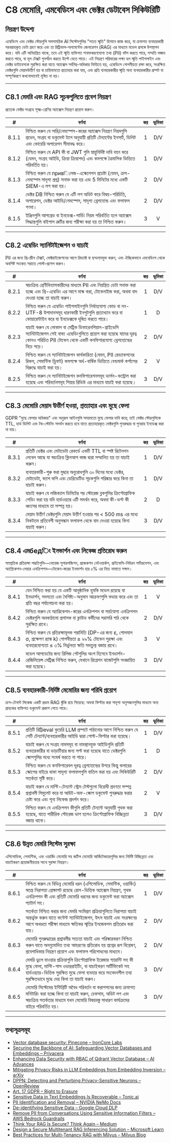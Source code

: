 # C8 মেমোরি, এমবেডিংস এবং ভেক্টর ডেটাবেস সিকিউরিটি

## নিয়ন্ত্রণ উদ্দেশ্য

এম্বেডিংস এবং ভেক্টর স্টোরগুলি সমসাময়িক AI সিস্টেমগুলির "সতত স্মৃতি" হিসাবে কাজ করে, যা ক্রমাগত ব্যবহারকারী সরবরাহকৃত ডেটা গ্রহণ করে এবং তা রিট্রিভাল-অগমেন্টেড জেনারেশন (RAG) এর মাধ্যমে মডেল প্রসঙ্গে উপস্থাপন করে। যদি এটি অনিয়ন্ত্রিত থাকে, তবে এই স্মৃতি ব্যক্তিগত শনাক্তকরণযোগ্য তথ্য (PII) ফাঁস করতে পারে, সম্মতি লঙ্ঘন করতে পারে, বা মূল টেক্সট পুনর্গঠন করতে উল্টে যেতে পারে। এই নিয়ন্ত্রণ পরিবারের লক্ষ্য হল স্মৃতি পাইপলাইন এবং ভেক্টর ডাটাবেসকে সুরক্ষিত করা যাতে অ্যাক্সেস সর্বনিম্ন-অধিকার ভিত্তিতে হয়, এম্বেডিংস গোপনীয়তা রক্ষা করে, সংরক্ষিত ভেক্টরগুলি মেয়াদউত্তীর্ণ হয় বা চাহিদামতো প্রত্যাহার করা যায়, এবং প্রতি ব্যবহারকারীর স্মৃতি অন্য ব্যবহারকারীর প্রম্পট বা সম্পূর্ণকরণে কখনোভাবেই দূষিত না হয়।

---

## C8.1 মেমরি এবং RAG সূচকগুলিতে প্রবেশ নিয়ন্ত্রণ

প্রত্যেক ভেক্টর সংগ্রহে সূক্ষ্ম-শ্রেণির অ্যাক্সেস নিয়ন্ত্রণ প্রয়োগ করুন।

|   #   | বর্ণনা                                                                                                                                                                             | স্তর | ভূমিকা |
| :---: | ---------------------------------------------------------------------------------------------------------------------------------------------------------------------------------- | :--: | :----: |
| 8.1.1 | নিশ্চিত করুন যে সারি/নেমস্পেস-স্তরের অ্যাক্সেস নিয়ন্ত্রণ নিয়মগুলি প্রভেদ, সংগ্রহ বা ডকুমেন্ট ট্যাগ অনুযায়ী প্রতিটি টেন্যান্টের ইনসার্ট, ডিলিট এবং কোয়েরি অপারেশন সীমাবদ্ধ করে। |  1   |  D/V   |
| 8.1.2 | নিশ্চিত করুন যে API কী বা JWT গুলি স্নায়ুনির্দিষ্ট দাবি বহন করে (যেমন, সংগ্রহ আইডি, ক্রিয়া ক্রিয়াপদ) এবং কমপক্ষে ত্রৈমাসিক ভিত্তিতে পরিবর্তিত হয়।                              |  1   |  D/V   |
| 8.1.3 | নিশ্চিত করুন যে привিলেজ-এস্কেলেশন প্রচেষ্টা (যেমন, ক্রস-নেমস্পেস সাদৃশ্য প্রশ্ন) সনাক্ত করা হয় এবং 5 মিনিটের মধ্যে একটি SIEM-এ লগ করা হয়।                                       |  2   |  D/V   |
| 8.1.4 | ভেক্টর DB নিশ্চিত করুন যে এটি লগ অডিট করে বিষয়-পরিচিতি, অপারেশন, ভেক্টর আইডি/নেমস্পেস, সাদৃশ্য থ্রেশহোল্ড এবং ফলাফল গণনা।                                                         |  2   |  D/V   |
| 8.1.5 | ইঞ্জিনগুলি আপগ্রেড বা ইনডেক্স-শার্ডিং নিয়ম পরিবর্তিত হলে অ্যাক্সেস সিদ্ধান্তগুলি বাইপাস ত্রুটির জন্য পরীক্ষা করা হয় তা নিশ্চিত করুন।                                             |  3   |   V    |

---

## C8.2 এম্বেডিং স্যানিটাইজেশন ও যাচাই

PII এর জন্য প্রি-স্ক্রীন টেক্সট, ভেক্টরাইজেশনের আগে রিড্যাক্ট বা ছদ্মনামযুক্ত করুন, এবং ঐচ্ছিকভাবে এমবেডিংস থেকে অবশিষ্ট সংকেত সরাতে পোস্ট-প্রসেস করুন।

|   #   | বর্ণনা                                                                                                                                                                                             | স্তর | ভূমিকা |
| :---: | -------------------------------------------------------------------------------------------------------------------------------------------------------------------------------------------------- | :--: | :----: |
| 8.2.1 | স্বয়ংক্রিয় শ্রেণীবিন্যাসকারীদের মাধ্যমে PII এবং নিয়ন্ত্রিত ডেটা সনাক্ত করা হচ্ছে এবং প্রি-এম্বেডিং এর আগে মাস্ক করা, টোকেনাইজ করা, অথবা বাদ দেওয়া হচ্ছে তা যাচাই করুন।                         |  1   |  D/V   |
| 8.2.2 | নিশ্চিত করুন যে এম্বেডিং পাইপলাইনগুলি নির্বাহযোগ্য কোড বা নন-UTF-8 উপাদানসমূহ ধারণকারী ইনপুটগুলি প্রত্যাখ্যান করে বা কোয়ারেন্টাইন করে যা ইনডেক্সকে দূষিত করতে পারে।                               |  1   |   D    |
| 8.2.3 | যাচাই করুন যে লোকাল বা মেট্রিক ডিফারেনশিয়াল-প্রাইভেসি স্যানিটাইজেশন সেই বাক্য এম্বেডিংগুলিতে প্রয়োগ করা হয়েছে যাদের দূরত্ব কোনও পরিচিত PII টোকেন থেকে একটি কনফিগারযোগ্য থ্রেশহোল্ডের নিচে পড়ে। |  2   |  D/V   |
| 8.2.4 | নিশ্চিত করুন যে স্যানিটাইজেশন কার্যকারিতা (যেমন, PII রেড্যাকশনের রিকল, সেমান্টিক ড্রিফট) কমপক্ষে অর্ধ-বার্ষিক ভিত্তিতে বেন্চমার্ক কর্পাসের বিরুদ্ধে যাচাই করা হয়।                                 |  2   |   V    |
| 8.2.5 | নিশ্চিত করুন যে স্যানিটাইজেশন কনফিগারেশনসমূহ ভার্সন-কন্ট্রোল করা হয়েছে এবং পরিবর্তনসমূহ পিয়ার রিভিউ এর মাধ্যমে যাচাই করা হয়েছে।                                                                 |  3   |  D/V   |

---

## C8.3 মেমোরি মেয়াদ উত্তীর্ণ হওয়া, প্রত্যাহার এবং মুছে ফেলা

GDPR "মুছে ফেলার অধিকার" এবং অনুরূপ আইনগুলি সময়মতো মুছে ফেলার দাবি করে; তাই ভেক্টর স্টোরগুলিকে TTL, হার্ড ডিলিট এবং টম্ব-স্টোনিং সমর্থন করতে হবে যাতে প্রত্যাহারকৃত ভেক্টরগুলি পুনরুদ্ধার বা পুনরায় ইনডেক্স করা না যায়।

|   #   | বর্ণনা                                                                                                                                                             | স্তর | ভূমিকা |
| :---: | ------------------------------------------------------------------------------------------------------------------------------------------------------------------ | :--: | :----: |
| 8.3.1 | প্রতিটি ভেক্টর এবং মেটাডেটা রেকর্ডে একটি TTL বা স্পষ্ট রিটেনশন লেবেল আছে যা স্বয়ংক্রিয় ক্লিনআপ কাজ দ্বারা সম্মানিত হয় তা যাচাই করুন।                            |  1   |  D/V   |
| 8.3.2 | ব্যবহারকারী-শুরু করা মুছার অনুরোধগুলি ৩০ দিনের মধ্যে ভেক্টর, মেটাডেটা, ক্যাশ কপি এবং ডেরিভেটিভ সূচকগুলি পরিষ্কার করে কিনা তা যাচাই করুন।                           |  1   |  D/V   |
| 8.3.3 | যাচাই করুন যে লজিক্যাল ডিলিটের পর স্টোরেজ ব্লকগুলির ক্রিপ্টোগ্রাফিক শেডিং করা হয় যদি হার্ডওয়্যার এটি সমর্থন করে, অথবা কী-ভল্ট কী ধ্বংসের মাধ্যমে তা সম্পন্ন হয়। |  2   |   D    |
| 8.3.4 | মেয়াদ উত্তীর্ণ ভেক্টরগুলি মেয়াদ উত্তীর্ণ হওয়ার পর < 500 ms এর মধ্যে নিকটতম প্রতিবেশী অনুসন্ধান ফলাফল থেকে বাদ দেওয়া হয়েছে কিনা যাচাই করুন।                    |  3   |  D/V   |

---

## C8.4 এমбедিং ইনভার্শন এবং লিকেজ প্রতিরোধ করুন

সাম্প্রতিক প্রতিরক্ষা পদ্ধতিগুলি—নোয়েজ সুপারপজিশন, প্রজেকশন নেটওয়ার্কস, প্রাইভেসি-নিউরন পার্টারবেশন, এবং অ্যাপ্লিকেশন-লেয়ার এনক্রিপশন—টোকেন-স্তরের ইনভার্শন হার ৫% এর নিচে নামাতে সক্ষম।

|   #   | বর্ণনা                                                                                                                                                                          | স্তর | ভূমিকা |
| :---: | ------------------------------------------------------------------------------------------------------------------------------------------------------------------------------- | :--: | :----: |
| 8.4.1 | যেন নিশ্চিত করা হয় যে একটি আনুষ্ঠানিক হুমকি মডেল রয়েছে যা ইনভার্শন, সদস্যতা এবং বৈশিষ্ট্য-অনুমান আক্রমণগুলি কভার করে এবং তা প্রতি বছর পর্যালোচনা করা হয়।                     |  1   |   V    |
| 8.4.2 | নিশ্চিত করুন যে অ্যাপ্লিকেশন-স্তরের এনক্রিপশন বা সার্চযোগ্য এনক্রিপশন ভেক্টরগুলি অবকাঠামো প্রশাসক বা ক্লাউড কর্মীদের সরাসরি পাঠ থেকে সুরক্ষিত রাখে।                             |  2   |  D/V   |
| 8.4.3 | নিশ্চিত করুন যে প্রতিরক্ষামূলক পরামিতি (DP-এর জন্য ε, গোলমাল σ, প্রক্ষেপণ র‍্যাঙ্ক k) গোপনীয়তা ≥ ৯৯% টোকেন সুরক্ষা এবং ব্যবহারযোগ্যতা ≤ ৩% নির্ভুলতা ক্ষতি সমতুল্য বজায় রাখে। |  3   |   V    |
| 8.4.4 | মডেল আপডেটের জন্য রিলিজ গেটগুলির অংশ হিসেবে ইনভার্শন-রেজিলিয়েন্স মেট্রিক্স নিশ্চিত করুন, যেখানে রিগ্রেশন বাজেটগুলি সংজ্ঞায়িত করা হয়েছে।                                      |  3   |  D/V   |

---

## C8.5 ব্যবহারকারী-নির্দিষ্ট মেমোরির জন্য পরিধি প্রয়োগ

ক্রস-টেনান্ট লিকেজ একটি প্রধান RAG ঝুঁকি রয়ে গিয়েছে: অযথা ফিল্টার করা সাদৃশ্য অনুসন্ধানগুলির মাধ্যমে অন্য গ্রাহকের ব্যক্তিগত ডকুমেন্ট প্রকাশ পেতে পারে।

|   #   | বর্ণনা                                                                                                                                                                           | স্তর | ভূমিকা |
| :---: | -------------------------------------------------------------------------------------------------------------------------------------------------------------------------------- | :--: | :----: |
| 8.5.1 | প্রতিটি রিট্রিieval কুয়েরি LLM প্রম্পটে পাঠানোর আগে নিশ্চিত করুন যে সেটি টেন্যান্ট/ব্যবহারকারীর আইডি দ্বারা পোস্ট-ফিল্টার করা হয়েছে।                                           |  1   |  D/V   |
| 8.5.2 | যাচাই করুন যে সংগ্রহ নামসমূহ বা নামস্থানযুক্ত আইডিগুলি প্রতিটি ব্যবহারকারীর বা ভাড়াটিয়ার জন্য সল্ট করা হয়েছে যাতে ভেক্টরগুলি স্কোপগুলির মধ্যে সংঘর্ষ করতে না পারে।            |  1   |   D    |
| 8.5.3 | নিশ্চিত করুন যে কনফিগারেবল দূরত্ব থ্রেশহোল্ডের উপরে কিন্তু কলারের স্কোপের বাইরে থাকা সাদৃশ্য ফলাফলগুলি বাতিল করা হয় এবং সিকিউরিটি সতর্কতা সৃষ্টি করে।                           |  2   |  D/V   |
| 8.5.4 | যাচাই করুন যে মাল্টি-টেন্যান্ট স্ট্রেস টেস্টগুলো বিরোধী প্রবণতা সম্পন্ন প্রশ্নাবলী সিমুলেট করে যা আউট-অফ-স্কোপ ডকুমেন্ট পুনরুদ্ধার করার চেষ্টা করে এবং শূন্য লিকেজ প্রদর্শন করে। |  2   |   V    |
| 8.5.5 | নিশ্চিত করুন যে এনক্রিপশন কীগুলি প্রতিটি টেন্যান্ট অনুযায়ী পৃথক করা হয়েছে, যাতে শারীরিক স্টোরেজ ভাগ হলেও ক্রিপ্টোগ্রাফিক বিচ্ছিন্নতা বজায় থাকে।                               |  3   |  D/V   |

---

## C8.6 উন্নত মেমরি সিস্টেম সুরক্ষা

এপিসোডিক, সেমান্টিক, এবং ওয়ার্কিং মেমোরি সহ জটিল মেমোরি আর্কিটেকচারগুলির জন্য নির্দিষ্ট বিচ্ছিন্নতা এবং যাচাইকরণ প্রয়োজনীয়তার সাথে সুরক্ষা নিয়ন্ত্রণ।

|   #   | বর্ণনা                                                                                                                                                                                                                                               | স্তর | ভূমিকা |
| :---: | ---------------------------------------------------------------------------------------------------------------------------------------------------------------------------------------------------------------------------------------------------- | :--: | :----: |
| 8.6.1 | নিশ্চিত করুন যে বিভিন্ন মেমোরি ধরন (এপিসোডিক, সেমান্টিক, ওয়ার্কিং) স্বতন্ত্র নিরাপত্তা প্রেক্ষাপট রয়েছে রোল-ভিত্তিক অ্যাক্সেস নিয়ন্ত্রণ, পৃথক এনক্রিপশন কী এবং প্রতিটি মেমোরি ধরনের জন্য ডকুমেন্ট করা অ্যাক্সেস প্যাটার্ন সহ।                     |  1   |  D/V   |
| 8.6.2 | সতর্কতা নিশ্চিত করার জন্য মেমরি সংমিশ্রণ প্রক্রিয়াগুলিতে নিরাপত্তা যাচাই অন্তর্ভুক্ত করুন যাতে কন্টেন্ট স্যানিটাইজেশন, উৎস যাচাই এবং সংরক্ষণের আগে অখণ্ডতা পরীক্ষা মাধ্যমে ক্ষতিকর স্মৃতির ইনজেকশন প্রতিরোধ করা যায়।                               |  2   |  D/V   |
| 8.6.3 | মেমোরি পুনরুদ্ধারের প্রশ্নাবলীর সত্যতা যাচাই এবং পরিস্কারকরণ নিশ্চিত করুন যাতে অননুমোদিত তথ্য আহরণের প্রতিরোধ হয় প্রশ্নের রূপ বিশ্লেষণ, প্রবেশাধিকার নিয়ন্ত্রণ প্রয়োগ এবং ফলাফল পরিশোধনের মাধ্যমে।                                                |  2   |  D/V   |
| 8.6.4 | মেমরি ভুলে যাওয়ার প্রক্রিয়াগুলি ক্রিপ্টোগ্রাফিক ইরেজার গ্যারান্টি সহ কী মুছে ফেলা, মাল্টি-পাস ওভাররাইটিং, বা যাচাইকরণ সার্টিফিকেট সহ হার্ডওয়্যার-ভিত্তিক সুরক্ষিত মুছে ফেলা ব্যবহার করে সংবেদনশীল তথ্য সুরক্ষিতভাবে মুছে দেয় কিনা তা যাচাই করুন। |  3   |  D/V   |
| 8.6.5 | মেমোরি সিস্টেমের ইন্টিগ্রিটি অবৈধ পরিবর্তন বা করাপশনের জন্য ক্রমাগত মনিটারিং করা হচ্ছে কিনা তা যাচাই করুন, চেকসাম, অডিট লগ এবং স্বয়ংক্রিয় সতর্কতার মাধ্যমে যখন মেমোরি বিষয়বস্তু সাধারণ কার্যক্রমের বাইরে পরিবর্তিত হয়।                           |  3   |  D/V   |

---

## তথ্যসূত্রসমূহ

* [Vector database security: Pinecone – IronCore Labs](https://ironcorelabs.com/vectordbs/pinecone-security/)
* [Securing the Backbone of AI: Safeguarding Vector Databases and Embeddings – Privacera](https://privacera.com/blog/securing-the-backbone-of-ai-safeguarding-vector-databases-and-embeddings/)
* [Enhancing Data Security with RBAC of Qdrant Vector Database – AI Advances](https://ai.gopubby.com/enhancing-data-security-with-role-based-access-control-of-qdrant-vector-database-3878769bec83)
* [Mitigating Privacy Risks in LLM Embeddings from Embedding Inversion – arXiv](https://arxiv.org/html/2411.05034v1)
* [DPPN: Detecting and Perturbing Privacy-Sensitive Neurons – OpenReview](https://openreview.net/forum?id=DF5TVzpTW0)
* [Art. 17 GDPR – Right to Erasure](https://gdpr-info.eu/art-17-gdpr/)
* [Sensitive Data in Text Embeddings Is Recoverable – Tonic.ai](https://www.tonic.ai/blog/sensitive-data-in-text-embeddings-is-recoverable)
* [PII Identification and Removal – NVIDIA NeMo Docs](https://docs.nvidia.com/nemo-framework/user-guide/latest/datacuration/personalidentifiableinformationidentificationandremoval.html)
* [De-identifying Sensitive Data – Google Cloud DLP](https://cloud.google.com/sensitive-data-protection/docs/deidentify-sensitive-data)
* [Remove PII from Conversations Using Sensitive Information Filters – AWS Bedrock Guardrails](https://docs.aws.amazon.com/bedrock/latest/userguide/guardrails-sensitive-filters.html)
* [Think Your RAG Is Secure? Think Again – Medium](https://medium.com/%40vijay.poudel1/think-your-rag-is-secure-think-again-heres-how-to-actually-lock-it-down-c4c30e3864e7)
* [Design a Secure Multitenant RAG Inferencing Solution – Microsoft Learn](https://learn.microsoft.com/en-us/azure/architecture/ai-ml/guide/secure-multitenant-rag)
* [Best Practices for Multi-Tenancy RAG with Milvus – Milvus Blog](https://milvus.io/blog/build-multi-tenancy-rag-with-milvus-best-practices-part-one.md)

